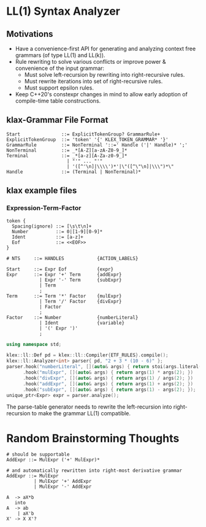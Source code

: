 
# LL(1) Syntax Analyzer

## Motivations

- Have a convenience-first API for generating and analyzing context free grammars (of type LL(1) and LL(k)).
- Rule rewriting to solve various conflicts or improve power & convenience of the input grammar:
  - Must solve left-recursion by rewriting into right-recursive rules.
  - Must rewrite iterations into set of right-recursive rules.
  - Must support epsilon rules.
- Keep C++20's constexpr changes in mind to allow early adoption of compile-time table constructions.

## klax-Grammar File Format

```
Start               ::= ExplicitTokenGroup? GrammarRule+
ExplicitTokenGroup  ::= 'token' '{' KLEX_TOKEN_GRAMMAR* '}'
GrammarRule         ::= NonTerminal '::=' Handle ('|' Handle)* ';'
NonTerminal         ::= _*[A-Z][a-zA-Z0-9_]*
Terminal            ::= _*[a-z][A-Za-z0-9_]*
                      | "'" ... "'"
                      | '([^'\n]|\\\\')*'|\"([^\"\n]|\\\")*\"
Handle              ::= (Terminal | NonTerminal)*
```

## klax example files

### Expression-Term-Factor

```
token {
  Spacing(ignore) ::= [\s\t\n]+
  Number          ::= 0|[1-9][0-9]*
  Ident           ::= [a-z]+
  Eof             ::= <<EOF>>
}

# NTS     ::= HANDLES            {ACTION_LABELS}

Start     ::= Expr Eof           {expr}
Expr      ::= Expr '+' Term      {addExpr}
            | Expr '-' Term      {subExpr}
            | Term
            ;
Term      ::= Term '*' Factor    {mulExpr}
            | Term '/' Factor    {divExpr}
            | Factor
            ;
Factor    ::= Number             {numberLiteral}
            | Ident              {variable}
            | '(' Expr ')'
            ;
```

```cpp
using namespace std;

klex::ll::Def pd = klex::ll::Compiler{ETF_RULES}.compile();
klex::ll::Analyzer<int> parser{ pd, "2 + 3 * (10 - 6)" };
parser.hook("numberLiteral", [](auto& args) { return stoi(args.literal(1)); })
      .hook("mulExpr", [](auto& args) { return args(1) * args(2); })
      .hook("divExpr", [](auto& args) { return args(1) / args(2); })
      .hook("addExpr", [](auto& args) { return args(1) + args(2); })
      .hook("subExpr", [](auto& args) { return args(1) - args(2); });
unique_ptr<Expr> expr = parser.analyze();
```

The parse-table generator needs to rewrite the left-recursion into right-recursion to make
the grammar LL(1) compatible.

# Random Brainstorming Thoughts

```
# should be supportable
AddExpr ::= MulExpr ('+' MulExpr)*

# and automatically rewritten into right-most derivative grammar
AddExpr ::= MulExpr
          | MulExpr '+' AddExpr
          | MulExpr '-' AddExpr

A  -> aX*b
   into
A  -> ab
    | aX'b
X' -> X X'?
```

